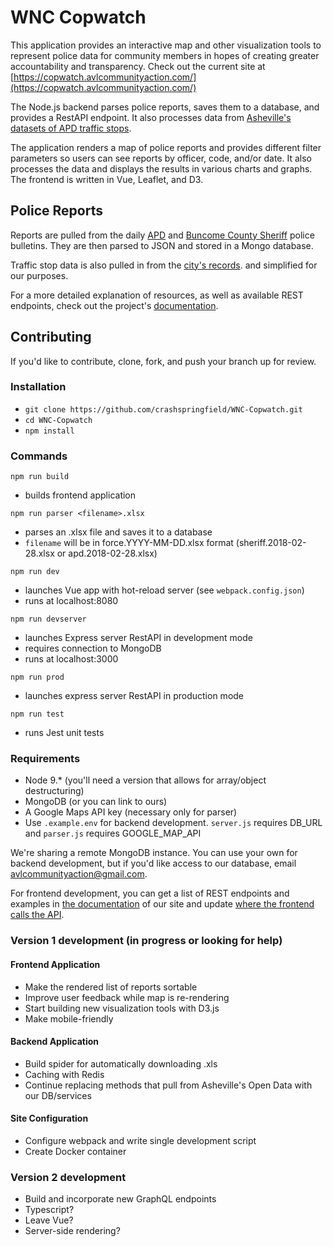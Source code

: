 # WNC Copwatch
This application provides an interactive map and other visualization tools to represent police data for community members in hopes of creating greater accountability and transparency. Check out the current site at [https://copwatch.avlcommunityaction.com/](https://copwatch.avlcommunityaction.com/)

The Node.js backend parses police reports, saves them to a database, and provides a RestAPI endpoint. It also processes data from [Asheville's datasets of APD traffic stops](http://data.ashevillenc.gov/datasets/apd-traffic-stops-after-oct-1-2017).

The application renders a map of police reports and provides different filter parameters so users can see reports by officer, code, and/or date. It also processes the data and displays the results in various charts and graphs. The frontend is written in Vue, Leaflet, and D3.


## Police Reports
Reports are pulled from the daily [APD](https://apdp2c.buncombecounty.org/dailybulletin.aspx) and [Buncome County Sheriff](https://bcsdp2c.buncombecounty.org/dailybulletin.aspx) police bulletins. They are then parsed to JSON and stored in a Mongo database.

Traffic stop data is also pulled in from the [city's records](http://data.ashevillenc.gov/datasets/apd-traffic-stops-after-oct-1-2017). and simplified for our purposes.

For a more detailed explanation of resources, as well as available REST endpoints, check out the project's [documentation](https://copwatch.avlcommunityaction.com/documentation).

## Contributing
If you'd like to contribute, clone, fork, and push your branch up for review.

### Installation
* `git clone https://github.com/crashspringfield/WNC-Copwatch.git`
* `cd WNC-Copwatch`
* `npm install`

### Commands

`npm run build`
* builds frontend application

`npm run parser <filename>.xlsx`
* parses an .xlsx file and saves it to a database
* `filename` will be in force.YYYY-MM-DD.xlsx format (sheriff.2018-02-28.xlsx or apd.2018-02-28.xlsx)

`npm run dev`
* launches Vue app with hot-reload server (see `webpack.config.json`)
* runs at localhost:8080

`npm run devserver`
* launches Express server RestAPI in development mode
* requires connection to MongoDB
* runs at localhost:3000

`npm run prod`
* launches express server RestAPI in production mode

`npm run test`
* runs Jest unit tests

### Requirements
* Node 9.* (you'll need a version that allows for array/object destructuring)
* MongoDB (or you can link to ours)
* A Google Maps API key (necessary only for parser)
* Use `.example.env` for backend development. `server.js` requires DB_URL and `parser.js` requires GOOGLE_MAP_API

We're sharing a remote MongoDB instance. You can use your own for backend development, but if you'd like access to our database, email [avlcommunityaction@gmail.com](mailto:avlcommunityaction@gmail.com).

For frontend development, you can get a list of REST endpoints and examples in [the documentation](https://copwatch.avlcommunityaction.com/documentation) of our site and update [where the frontend calls the API](https://github.com/crashspringfield/WNC-Copwatch/blob/master/public/src/vuex/api.js).

### Version 1 development (in progress or looking for help)

#### Frontend Application
* Make the rendered list of reports sortable
* Improve user feedback while map is re-rendering
* Start building new visualization tools with D3.js
* Make mobile-friendly

#### Backend Application
* Build spider for automatically downloading .xls
* Caching with Redis
* Continue replacing methods that pull from Asheville's Open Data with our DB/services

#### Site Configuration
* Configure webpack and write single development script
* Create Docker container

### Version 2 development
* Build and incorporate new GraphQL endpoints
* Typescript?
* Leave Vue?
* Server-side rendering?

